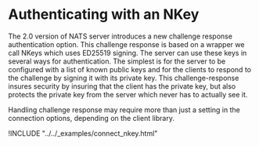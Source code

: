 # Authenticating with an NKey

The 2.0 version of NATS server introduces a new challenge response authentication option. This challenge response is based on a wrapper we call NKeys which uses ED25519 signing. The server can use these keys in several ways for authentication. The simplest is for the server to be configured with a list of known public keys and for the clients to respond to the challenge by signing it with its private key. This challenge-response insures security by insuring that the client has the private key, but also protects the private key from the server which never has to actually see it.

Handling challenge response may require more than just a setting in the connection options, depending on the client library.

!INCLUDE "../../_examples/connect_nkey.html"